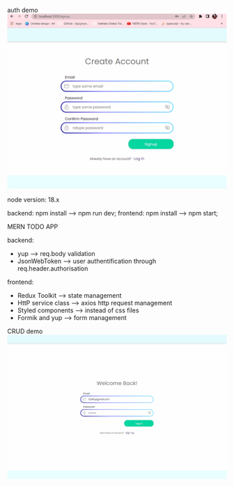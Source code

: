   auth demo
![desktop](./description/auth.gif)

node version: 18.x

backend: npm install  -->  npm run dev;
frontend: npm install --> npm start;

MERN TODO APP

backend: 
  * yup --> req.body validation
  * JsonWebToken --> user authentification through req.header.authorisation

frontend: 
  * Redux Toolkit --> state management
  * HttP service class --> axios http request management
  * Styled components --> instead of css files
  * Formik and yup --> form management

  CRUD demo
![desktop](./description/app.gif)